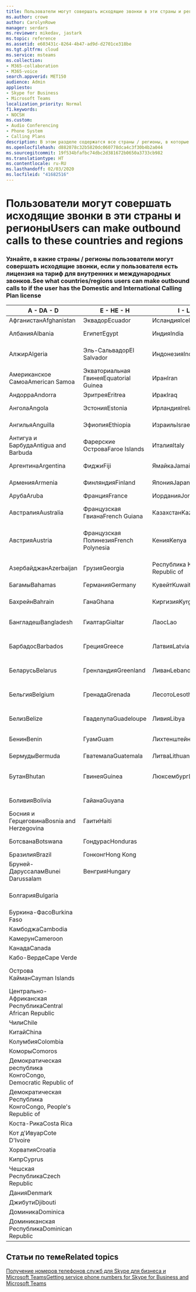 ```yaml
---
title: Пользователи могут совершать исходящие звонки в эти страны и регионы
ms.author: crowe
author: CarolynRowe
manager: serdars
ms.reviewer: mikedav, jastark
ms.topic: reference
ms.assetid: e603431c-8264-4b47-ad9d-d2701ce318be
ms.tgt.pltfrm: cloud
ms.service: msteams
ms.collection:
- M365-collaboration
- M365-voice
search.appverid: MET150
audience: Admin
appliesto:
- Skype for Business
- Microsoft Teams
localization_priority: Normal
f1.keywords:
- NOCSH
ms.custom:
- Audio Conferencing
- Phone System
- Calling Plans
description: В этом разделе содержатся все страны / регионы, в которые пользователи могут осуществлять исходящие звонки, если у них есть План звонков.
ms.openlocfilehash: d882078c32b5820dc060778dca4c3f30b4b2a044
ms.sourcegitcommit: 19f534bfafbc74dbc2d381672b0650a3733cb982
ms.translationtype: HT
ms.contentlocale: ru-RU
ms.lasthandoff: 02/03/2020
ms.locfileid: "41682516"
---
```

# <a name="users-can-make-outbound-calls-to-these-countries-and-regions"></a><span data-ttu-id="1deb2-103">Пользователи могут совершать исходящие звонки в эти страны и регионы</span><span class="sxs-lookup"><span data-stu-id="1deb2-103">Users can make outbound calls to these countries and regions</span></span>

### <a name="see-what-countriesregions-users-can-make-outbound-calls-to-if-the-user-has-the-domestic-and-international-calling-plan-license"></a><span data-ttu-id="1deb2-104">Узнайте, в какие страны / регионы пользователи могут совершать исходящие звонки, если у пользователя есть лицензия на тариф для внутренних и международных звонков.</span><span class="sxs-lookup"><span data-stu-id="1deb2-104">See what countries/regions users can make outbound calls to if the user has the Domestic and International Calling Plan license</span></span>

|<span data-ttu-id="1deb2-105">**A - D**</span><span class="sxs-lookup"><span data-stu-id="1deb2-105">**A - D**</span></span>| <span data-ttu-id="1deb2-106">**E - H**</span><span class="sxs-lookup"><span data-stu-id="1deb2-106">**E - H**</span></span>|<span data-ttu-id="1deb2-107">**I - L**</span><span class="sxs-lookup"><span data-stu-id="1deb2-107">**I - L**</span></span>|<span data-ttu-id="1deb2-108">**M - O**</span><span class="sxs-lookup"><span data-stu-id="1deb2-108">**M - O**</span></span>|<span data-ttu-id="1deb2-109">**P - S**</span><span class="sxs-lookup"><span data-stu-id="1deb2-109">**P - S**</span></span>|<span data-ttu-id="1deb2-110">**T - Z**</span><span class="sxs-lookup"><span data-stu-id="1deb2-110">**T - Z**</span></span>|
---|---|---|---|---|---|
|<span data-ttu-id="1deb2-111">Афганистан</span><span class="sxs-lookup"><span data-stu-id="1deb2-111">Afghanistan</span></span>|<span data-ttu-id="1deb2-112">Эквадор</span><span class="sxs-lookup"><span data-stu-id="1deb2-112">Ecuador</span></span> |<span data-ttu-id="1deb2-113">Исландия</span><span class="sxs-lookup"><span data-stu-id="1deb2-113">Iceland</span></span> |<span data-ttu-id="1deb2-114">Макао</span><span class="sxs-lookup"><span data-stu-id="1deb2-114">Macau</span></span> |<span data-ttu-id="1deb2-115">Пакистан</span><span class="sxs-lookup"><span data-stu-id="1deb2-115">Pakistan</span></span> |<span data-ttu-id="1deb2-116">Тайвань</span><span class="sxs-lookup"><span data-stu-id="1deb2-116">Taiwan</span></span>   |
|<span data-ttu-id="1deb2-117">Албания</span><span class="sxs-lookup"><span data-stu-id="1deb2-117">Albania</span></span>|<span data-ttu-id="1deb2-118">Египет</span><span class="sxs-lookup"><span data-stu-id="1deb2-118">Egypt</span></span> |<span data-ttu-id="1deb2-119">Индия</span><span class="sxs-lookup"><span data-stu-id="1deb2-119">India</span></span> |<span data-ttu-id="1deb2-120">Республика Македония</span><span class="sxs-lookup"><span data-stu-id="1deb2-120">Macedonia</span></span> |<span data-ttu-id="1deb2-121">Палау</span><span class="sxs-lookup"><span data-stu-id="1deb2-121">Palau</span></span> |<span data-ttu-id="1deb2-122">Таджикистан</span><span class="sxs-lookup"><span data-stu-id="1deb2-122">Tajikistan</span></span>   |
|<span data-ttu-id="1deb2-123">Алжир</span><span class="sxs-lookup"><span data-stu-id="1deb2-123">Algeria</span></span>|<span data-ttu-id="1deb2-124">Эль-Сальвадор</span><span class="sxs-lookup"><span data-stu-id="1deb2-124">El Salvador</span></span> |<span data-ttu-id="1deb2-125">Индонезия</span><span class="sxs-lookup"><span data-stu-id="1deb2-125">Indonesia</span></span> |<span data-ttu-id="1deb2-126">Малави</span><span class="sxs-lookup"><span data-stu-id="1deb2-126">Malawi</span></span> |<span data-ttu-id="1deb2-127">Палестинская автономия</span><span class="sxs-lookup"><span data-stu-id="1deb2-127">Palestinian Authority</span></span> |<span data-ttu-id="1deb2-128">Объединенная Республика Танзания</span><span class="sxs-lookup"><span data-stu-id="1deb2-128">Tanzania, United Republic of</span></span>  |
|<span data-ttu-id="1deb2-129">Американское Самоа</span><span class="sxs-lookup"><span data-stu-id="1deb2-129">American Samoa</span></span>|<span data-ttu-id="1deb2-130">Экваториальная Гвинея</span><span class="sxs-lookup"><span data-stu-id="1deb2-130">Equatorial Guinea</span></span> |<span data-ttu-id="1deb2-131">Иран</span><span class="sxs-lookup"><span data-stu-id="1deb2-131">Iran</span></span> |<span data-ttu-id="1deb2-132">Малайзия</span><span class="sxs-lookup"><span data-stu-id="1deb2-132">Malaysia</span></span> |<span data-ttu-id="1deb2-133">Панама</span><span class="sxs-lookup"><span data-stu-id="1deb2-133">Panama</span></span> | <span data-ttu-id="1deb2-134">Таиланд</span><span class="sxs-lookup"><span data-stu-id="1deb2-134">Thailand</span></span>   |
|<span data-ttu-id="1deb2-135">Андорра</span><span class="sxs-lookup"><span data-stu-id="1deb2-135">Andorra</span></span> |<span data-ttu-id="1deb2-136">Эритрея</span><span class="sxs-lookup"><span data-stu-id="1deb2-136">Eritrea</span></span> |<span data-ttu-id="1deb2-137">Ирак</span><span class="sxs-lookup"><span data-stu-id="1deb2-137">Iraq</span></span> |<span data-ttu-id="1deb2-138">Мали</span><span class="sxs-lookup"><span data-stu-id="1deb2-138">Mali</span></span> |<span data-ttu-id="1deb2-139">Парагвай</span><span class="sxs-lookup"><span data-stu-id="1deb2-139">Paraguay</span></span> |<span data-ttu-id="1deb2-140">Того</span><span class="sxs-lookup"><span data-stu-id="1deb2-140">Togo</span></span>   |
|<span data-ttu-id="1deb2-141">Ангола</span><span class="sxs-lookup"><span data-stu-id="1deb2-141">Angola</span></span> |<span data-ttu-id="1deb2-142">Эстония</span><span class="sxs-lookup"><span data-stu-id="1deb2-142">Estonia</span></span> |<span data-ttu-id="1deb2-143">Ирландия</span><span class="sxs-lookup"><span data-stu-id="1deb2-143">Ireland</span></span> |<span data-ttu-id="1deb2-144">Мальта</span><span class="sxs-lookup"><span data-stu-id="1deb2-144">Malta</span></span> |<span data-ttu-id="1deb2-145">Перу</span><span class="sxs-lookup"><span data-stu-id="1deb2-145">Peru</span></span> | <span data-ttu-id="1deb2-146">Тринидад и Тобаго</span><span class="sxs-lookup"><span data-stu-id="1deb2-146">Trinidad and Tobago</span></span>  |
|<span data-ttu-id="1deb2-147">Ангилья</span><span class="sxs-lookup"><span data-stu-id="1deb2-147">Anguilla</span></span> |<span data-ttu-id="1deb2-148">Эфиопия</span><span class="sxs-lookup"><span data-stu-id="1deb2-148">Ethiopia</span></span> |<span data-ttu-id="1deb2-149">Израиль</span><span class="sxs-lookup"><span data-stu-id="1deb2-149">Israel</span></span> |<span data-ttu-id="1deb2-150">Маршалловы Острова</span><span class="sxs-lookup"><span data-stu-id="1deb2-150">Marshall Islands</span></span> | <span data-ttu-id="1deb2-151">Филиппины</span><span class="sxs-lookup"><span data-stu-id="1deb2-151">Philippines</span></span> | <span data-ttu-id="1deb2-152">Турция</span><span class="sxs-lookup"><span data-stu-id="1deb2-152">Turkey</span></span> |
|<span data-ttu-id="1deb2-153">Антигуа и Барбуда</span><span class="sxs-lookup"><span data-stu-id="1deb2-153">Antigua and Barbuda</span></span> | <span data-ttu-id="1deb2-154">Фарерские Острова</span><span class="sxs-lookup"><span data-stu-id="1deb2-154">Faroe Islands</span></span> |<span data-ttu-id="1deb2-155">Италия</span><span class="sxs-lookup"><span data-stu-id="1deb2-155">Italy</span></span> |<span data-ttu-id="1deb2-156">Мартиника</span><span class="sxs-lookup"><span data-stu-id="1deb2-156">Martinique</span></span> |<span data-ttu-id="1deb2-157">Польша</span><span class="sxs-lookup"><span data-stu-id="1deb2-157">Poland</span></span> |<span data-ttu-id="1deb2-158">Туркменистан</span><span class="sxs-lookup"><span data-stu-id="1deb2-158">Turkmenistan</span></span> |
|<span data-ttu-id="1deb2-159">Аргентина</span><span class="sxs-lookup"><span data-stu-id="1deb2-159">Argentina</span></span>|<span data-ttu-id="1deb2-160">Фиджи</span><span class="sxs-lookup"><span data-stu-id="1deb2-160">Fiji</span></span> |<span data-ttu-id="1deb2-161">Ямайка</span><span class="sxs-lookup"><span data-stu-id="1deb2-161">Jamaica</span></span> |<span data-ttu-id="1deb2-162">Маврикий</span><span class="sxs-lookup"><span data-stu-id="1deb2-162">Mauritius</span></span> |<span data-ttu-id="1deb2-163">Португалия</span><span class="sxs-lookup"><span data-stu-id="1deb2-163">Portugal</span></span> |<span data-ttu-id="1deb2-164">Острова Теркс и Кайкос</span><span class="sxs-lookup"><span data-stu-id="1deb2-164">Turks and Caicos</span></span>   |
|<span data-ttu-id="1deb2-165">Армения</span><span class="sxs-lookup"><span data-stu-id="1deb2-165">Armenia</span></span> |<span data-ttu-id="1deb2-166">Финляндия</span><span class="sxs-lookup"><span data-stu-id="1deb2-166">Finland</span></span> |<span data-ttu-id="1deb2-167">Япония</span><span class="sxs-lookup"><span data-stu-id="1deb2-167">Japan</span></span> |<span data-ttu-id="1deb2-168">Майотта</span><span class="sxs-lookup"><span data-stu-id="1deb2-168">Mayotte</span></span> | <span data-ttu-id="1deb2-169">Пуэрто-Рико</span><span class="sxs-lookup"><span data-stu-id="1deb2-169">Puerto Rico</span></span> |<span data-ttu-id="1deb2-170">Уганда</span><span class="sxs-lookup"><span data-stu-id="1deb2-170">Uganda</span></span>  |
|<span data-ttu-id="1deb2-171">Аруба</span><span class="sxs-lookup"><span data-stu-id="1deb2-171">Aruba</span></span> |<span data-ttu-id="1deb2-172">Франция</span><span class="sxs-lookup"><span data-stu-id="1deb2-172">France</span></span> |<span data-ttu-id="1deb2-173">Иордания</span><span class="sxs-lookup"><span data-stu-id="1deb2-173">Jordan</span></span> |<span data-ttu-id="1deb2-174">Мексика</span><span class="sxs-lookup"><span data-stu-id="1deb2-174">Mexico</span></span> |<span data-ttu-id="1deb2-175">Катар</span><span class="sxs-lookup"><span data-stu-id="1deb2-175">Qatar</span></span> | <span data-ttu-id="1deb2-176">Украина</span><span class="sxs-lookup"><span data-stu-id="1deb2-176">Ukraine</span></span>   |
|<span data-ttu-id="1deb2-177">Австралия</span><span class="sxs-lookup"><span data-stu-id="1deb2-177">Australia</span></span> |<span data-ttu-id="1deb2-178">Французская Гвиана</span><span class="sxs-lookup"><span data-stu-id="1deb2-178">French Guiana</span></span> |<span data-ttu-id="1deb2-179">Казахстан</span><span class="sxs-lookup"><span data-stu-id="1deb2-179">Kazakhstan</span></span> |<span data-ttu-id="1deb2-180">Микронезия, Федеративные Штаты</span><span class="sxs-lookup"><span data-stu-id="1deb2-180">Micronesia</span></span> |<span data-ttu-id="1deb2-181">Реюньон</span><span class="sxs-lookup"><span data-stu-id="1deb2-181">Reunion</span></span> |<span data-ttu-id="1deb2-182">Объединенные Арабские Эмираты (U. A. E)</span><span class="sxs-lookup"><span data-stu-id="1deb2-182">United Arab Emirates (U.A.E)</span></span>  |
|<span data-ttu-id="1deb2-183">Австрия</span><span class="sxs-lookup"><span data-stu-id="1deb2-183">Austria</span></span> |<span data-ttu-id="1deb2-184">Французская Полинезия</span><span class="sxs-lookup"><span data-stu-id="1deb2-184">French Polynesia</span></span> |<span data-ttu-id="1deb2-185">Кения</span><span class="sxs-lookup"><span data-stu-id="1deb2-185">Kenya</span></span> |<span data-ttu-id="1deb2-186">Республика Молдова</span><span class="sxs-lookup"><span data-stu-id="1deb2-186">Moldova, Republic of</span></span> |<span data-ttu-id="1deb2-187">Румыния</span><span class="sxs-lookup"><span data-stu-id="1deb2-187">Romania</span></span> |<span data-ttu-id="1deb2-188">Великобритания (Соединенное Королевство)</span><span class="sxs-lookup"><span data-stu-id="1deb2-188">United Kingdom (U.K.)</span></span> |
|<span data-ttu-id="1deb2-189">Азербайджан</span><span class="sxs-lookup"><span data-stu-id="1deb2-189">Azerbaijan</span></span> |<span data-ttu-id="1deb2-190">Грузия</span><span class="sxs-lookup"><span data-stu-id="1deb2-190">Georgia</span></span> |<span data-ttu-id="1deb2-191">Республика Корея</span><span class="sxs-lookup"><span data-stu-id="1deb2-191">Korea, Republic of</span></span> |<span data-ttu-id="1deb2-192">Монако</span><span class="sxs-lookup"><span data-stu-id="1deb2-192">Monaco</span></span> | <span data-ttu-id="1deb2-193">Российская Федерация</span><span class="sxs-lookup"><span data-stu-id="1deb2-193">Russian Federation</span></span> |<span data-ttu-id="1deb2-194">Соединенные Штаты</span><span class="sxs-lookup"><span data-stu-id="1deb2-194">United States (U.S.)</span></span>  |
|<span data-ttu-id="1deb2-195">Багамы</span><span class="sxs-lookup"><span data-stu-id="1deb2-195">Bahamas</span></span> |<span data-ttu-id="1deb2-196">Германия</span><span class="sxs-lookup"><span data-stu-id="1deb2-196">Germany</span></span> |<span data-ttu-id="1deb2-197">Кувейт</span><span class="sxs-lookup"><span data-stu-id="1deb2-197">Kuwait</span></span> |<span data-ttu-id="1deb2-198">Монголия</span><span class="sxs-lookup"><span data-stu-id="1deb2-198">Mongolia</span></span> |<span data-ttu-id="1deb2-199">Руанда</span><span class="sxs-lookup"><span data-stu-id="1deb2-199">Rwanda</span></span> | <span data-ttu-id="1deb2-200">Уругвай</span><span class="sxs-lookup"><span data-stu-id="1deb2-200">Uruguay</span></span> |
|<span data-ttu-id="1deb2-201">Бахрейн</span><span class="sxs-lookup"><span data-stu-id="1deb2-201">Bahrain</span></span> |<span data-ttu-id="1deb2-202">Гана</span><span class="sxs-lookup"><span data-stu-id="1deb2-202">Ghana</span></span> |<span data-ttu-id="1deb2-203">Киргизия</span><span class="sxs-lookup"><span data-stu-id="1deb2-203">Kyrgyzstan</span></span> |<span data-ttu-id="1deb2-204">Черногория</span><span class="sxs-lookup"><span data-stu-id="1deb2-204">Montenegro</span></span> | <span data-ttu-id="1deb2-205">Сент-Китс и Невис</span><span class="sxs-lookup"><span data-stu-id="1deb2-205">Saint Kitts and Nevis</span></span> |<span data-ttu-id="1deb2-206">Узбекистан</span><span class="sxs-lookup"><span data-stu-id="1deb2-206">Uzbekistan</span></span>  |
|<span data-ttu-id="1deb2-207">Бангладеш</span><span class="sxs-lookup"><span data-stu-id="1deb2-207">Bangladesh</span></span> |<span data-ttu-id="1deb2-208">Гиалтар</span><span class="sxs-lookup"><span data-stu-id="1deb2-208">Gialtar</span></span> |<span data-ttu-id="1deb2-209">Лаос</span><span class="sxs-lookup"><span data-stu-id="1deb2-209">Lao</span></span> |<span data-ttu-id="1deb2-210">Монтсеррат</span><span class="sxs-lookup"><span data-stu-id="1deb2-210">Montserrat</span></span> | <span data-ttu-id="1deb2-211">Сент-Люсия</span><span class="sxs-lookup"><span data-stu-id="1deb2-211">Saint Lucia</span></span> |<span data-ttu-id="1deb2-212">Город-государство Ватикан</span><span class="sxs-lookup"><span data-stu-id="1deb2-212">Vatican City State</span></span>  |
|<span data-ttu-id="1deb2-213">Барбадос</span><span class="sxs-lookup"><span data-stu-id="1deb2-213">Barbados</span></span> |<span data-ttu-id="1deb2-214">Греция</span><span class="sxs-lookup"><span data-stu-id="1deb2-214">Greece</span></span> |<span data-ttu-id="1deb2-215">Латвия</span><span class="sxs-lookup"><span data-stu-id="1deb2-215">Latvia</span></span> |<span data-ttu-id="1deb2-216">Марокко</span><span class="sxs-lookup"><span data-stu-id="1deb2-216">Morocco</span></span> |<span data-ttu-id="1deb2-217">Сент-Винсент и Гренадины</span><span class="sxs-lookup"><span data-stu-id="1deb2-217">Saint Vincent and the Grenadines</span></span> |<span data-ttu-id="1deb2-218">Венесуэла</span><span class="sxs-lookup"><span data-stu-id="1deb2-218">Venezuela</span></span>   |
|<span data-ttu-id="1deb2-219">Беларусь</span><span class="sxs-lookup"><span data-stu-id="1deb2-219">Belarus</span></span> |<span data-ttu-id="1deb2-220">Гренландия</span><span class="sxs-lookup"><span data-stu-id="1deb2-220">Greenland</span></span> |<span data-ttu-id="1deb2-221">Ливан</span><span class="sxs-lookup"><span data-stu-id="1deb2-221">Lebanon</span></span> |<span data-ttu-id="1deb2-222">Мозамбик</span><span class="sxs-lookup"><span data-stu-id="1deb2-222">Mozambique</span></span> | <span data-ttu-id="1deb2-223">Сан-Марино</span><span class="sxs-lookup"><span data-stu-id="1deb2-223">San Marino</span></span> |<span data-ttu-id="1deb2-224">Вьетнам</span><span class="sxs-lookup"><span data-stu-id="1deb2-224">Viet Nam</span></span>  |
|<span data-ttu-id="1deb2-225">Бельгия</span><span class="sxs-lookup"><span data-stu-id="1deb2-225">Belgium</span></span> |<span data-ttu-id="1deb2-226">Гренада</span><span class="sxs-lookup"><span data-stu-id="1deb2-226">Grenada</span></span> |<span data-ttu-id="1deb2-227">Лесото</span><span class="sxs-lookup"><span data-stu-id="1deb2-227">Lesotho</span></span> |<span data-ttu-id="1deb2-228">Мьянма</span><span class="sxs-lookup"><span data-stu-id="1deb2-228">Myanmar</span></span> | <span data-ttu-id="1deb2-229">Саудовская Аравия</span><span class="sxs-lookup"><span data-stu-id="1deb2-229">Saudi Arabia</span></span> | <span data-ttu-id="1deb2-230">Британские Виргинские острова (Соединенное Королевство)</span><span class="sxs-lookup"><span data-stu-id="1deb2-230">Virgin Islands (British)</span></span> |
|<span data-ttu-id="1deb2-231">Белиз</span><span class="sxs-lookup"><span data-stu-id="1deb2-231">Belize</span></span> |<span data-ttu-id="1deb2-232">Гваделупа</span><span class="sxs-lookup"><span data-stu-id="1deb2-232">Guadeloupe</span></span> |<span data-ttu-id="1deb2-233">Ливия</span><span class="sxs-lookup"><span data-stu-id="1deb2-233">Libya</span></span> |<span data-ttu-id="1deb2-234">Намибия</span><span class="sxs-lookup"><span data-stu-id="1deb2-234">Namibia</span></span> |<span data-ttu-id="1deb2-235">Сенегал</span><span class="sxs-lookup"><span data-stu-id="1deb2-235">Senegal</span></span> | <span data-ttu-id="1deb2-236">Виргинские острова (США)</span><span class="sxs-lookup"><span data-stu-id="1deb2-236">Virgin Islands (U.S.)</span></span>  |
|<span data-ttu-id="1deb2-237">Бенин</span><span class="sxs-lookup"><span data-stu-id="1deb2-237">Benin</span></span> |<span data-ttu-id="1deb2-238">Гуам</span><span class="sxs-lookup"><span data-stu-id="1deb2-238">Guam</span></span> |<span data-ttu-id="1deb2-239">Лихтенштейн</span><span class="sxs-lookup"><span data-stu-id="1deb2-239">Liechtenstein</span></span> |<span data-ttu-id="1deb2-240">Непал</span><span class="sxs-lookup"><span data-stu-id="1deb2-240">Nepal</span></span> | <span data-ttu-id="1deb2-241">Сербия</span><span class="sxs-lookup"><span data-stu-id="1deb2-241">Serbia</span></span> | <span data-ttu-id="1deb2-242">Острова Уоллис и Футуна</span><span class="sxs-lookup"><span data-stu-id="1deb2-242">Wallis and Futuna Islands</span></span>  |
|<span data-ttu-id="1deb2-243">Бермуды</span><span class="sxs-lookup"><span data-stu-id="1deb2-243">Bermuda</span></span> |<span data-ttu-id="1deb2-244">Гватемала</span><span class="sxs-lookup"><span data-stu-id="1deb2-244">Guatemala</span></span> |<span data-ttu-id="1deb2-245">Литва</span><span class="sxs-lookup"><span data-stu-id="1deb2-245">Lithuania</span></span> |<span data-ttu-id="1deb2-246">Нидерланды</span><span class="sxs-lookup"><span data-stu-id="1deb2-246">Netherlands</span></span> |<span data-ttu-id="1deb2-247">Сингапур</span><span class="sxs-lookup"><span data-stu-id="1deb2-247">Singapore</span></span> |<span data-ttu-id="1deb2-248">Йемен</span><span class="sxs-lookup"><span data-stu-id="1deb2-248">Yemen</span></span> |
|<span data-ttu-id="1deb2-249">Бутан</span><span class="sxs-lookup"><span data-stu-id="1deb2-249">Bhutan</span></span> |<span data-ttu-id="1deb2-250">Гвинея</span><span class="sxs-lookup"><span data-stu-id="1deb2-250">Guinea</span></span> |<span data-ttu-id="1deb2-251">Люксембург</span><span class="sxs-lookup"><span data-stu-id="1deb2-251">Luxembourg</span></span> |<span data-ttu-id="1deb2-252">Нидерландские Антильские острова</span><span class="sxs-lookup"><span data-stu-id="1deb2-252">Netherlands Antilles</span></span> |<span data-ttu-id="1deb2-253">Словакия</span><span class="sxs-lookup"><span data-stu-id="1deb2-253">Slovakia</span></span> |<span data-ttu-id="1deb2-254">Замбия</span><span class="sxs-lookup"><span data-stu-id="1deb2-254">Zambia</span></span>  |
|<span data-ttu-id="1deb2-255">Боливия</span><span class="sxs-lookup"><span data-stu-id="1deb2-255">Bolivia</span></span> |<span data-ttu-id="1deb2-256">Гайана</span><span class="sxs-lookup"><span data-stu-id="1deb2-256">Guyana</span></span>| |<span data-ttu-id="1deb2-257">Новая Каледония</span><span class="sxs-lookup"><span data-stu-id="1deb2-257">New Caledonia</span></span> |<span data-ttu-id="1deb2-258">Словения</span><span class="sxs-lookup"><span data-stu-id="1deb2-258">Slovenia</span></span> |<span data-ttu-id="1deb2-259">Зимбабве</span><span class="sxs-lookup"><span data-stu-id="1deb2-259">Zimbabwe</span></span> |
|<span data-ttu-id="1deb2-260">Босния и Герцеговина</span><span class="sxs-lookup"><span data-stu-id="1deb2-260">Bosnia and Herzegovina</span></span> |<span data-ttu-id="1deb2-261">Гаити</span><span class="sxs-lookup"><span data-stu-id="1deb2-261">Haiti</span></span> ||<span data-ttu-id="1deb2-262">Новая Зеландия</span><span class="sxs-lookup"><span data-stu-id="1deb2-262">New Zealand</span></span> |<span data-ttu-id="1deb2-263">Южная Африка</span><span class="sxs-lookup"><span data-stu-id="1deb2-263">South Africa</span></span> | 
|<span data-ttu-id="1deb2-264">Ботсвана</span><span class="sxs-lookup"><span data-stu-id="1deb2-264">Botswana</span></span> |<span data-ttu-id="1deb2-265">Гондурас</span><span class="sxs-lookup"><span data-stu-id="1deb2-265">Honduras</span></span> ||<span data-ttu-id="1deb2-266">Никарагуа</span><span class="sxs-lookup"><span data-stu-id="1deb2-266">Nicaragua</span></span> |<span data-ttu-id="1deb2-267">Южный Судан</span><span class="sxs-lookup"><span data-stu-id="1deb2-267">South Sudan</span></span> |
|<span data-ttu-id="1deb2-268">Бразилия</span><span class="sxs-lookup"><span data-stu-id="1deb2-268">Brazil</span></span> |<span data-ttu-id="1deb2-269">Гонконг</span><span class="sxs-lookup"><span data-stu-id="1deb2-269">Hong Kong</span></span> ||<span data-ttu-id="1deb2-270">Нигер</span><span class="sxs-lookup"><span data-stu-id="1deb2-270">Niger</span></span> |<span data-ttu-id="1deb2-271">Испания</span><span class="sxs-lookup"><span data-stu-id="1deb2-271">Spain</span></span> | 
|<span data-ttu-id="1deb2-272">Бруней-Даруссалам</span><span class="sxs-lookup"><span data-stu-id="1deb2-272">Bunei Darussalam</span></span> |<span data-ttu-id="1deb2-273">Венгрия</span><span class="sxs-lookup"><span data-stu-id="1deb2-273">Hungary</span></span> ||<span data-ttu-id="1deb2-274">Нигерия</span><span class="sxs-lookup"><span data-stu-id="1deb2-274">Nigeria</span></span> |<span data-ttu-id="1deb2-275">Шри-Ланка</span><span class="sxs-lookup"><span data-stu-id="1deb2-275">Sri Lanka</span></span> | 
|<span data-ttu-id="1deb2-276">Болгария</span><span class="sxs-lookup"><span data-stu-id="1deb2-276">Bulgaria</span></span> |||<span data-ttu-id="1deb2-277">Северные Марианские о-ва</span><span class="sxs-lookup"><span data-stu-id="1deb2-277">Northern Mariana Islands</span></span> |<span data-ttu-id="1deb2-278">Сен-Пьер и Микелон</span><span class="sxs-lookup"><span data-stu-id="1deb2-278">St. Pierre and Miquelon</span></span> |
|<span data-ttu-id="1deb2-279">Буркина-Фасо</span><span class="sxs-lookup"><span data-stu-id="1deb2-279">Burkina Faso</span></span> |||<span data-ttu-id="1deb2-280">Норвегия</span><span class="sxs-lookup"><span data-stu-id="1deb2-280">Norway</span></span> |<span data-ttu-id="1deb2-281">Судан</span><span class="sxs-lookup"><span data-stu-id="1deb2-281">Sudan</span></span> |
|<span data-ttu-id="1deb2-282">Камбоджа</span><span class="sxs-lookup"><span data-stu-id="1deb2-282">Cambodia</span></span> |||<span data-ttu-id="1deb2-283">Оман</span><span class="sxs-lookup"><span data-stu-id="1deb2-283">Oman</span></span> |<span data-ttu-id="1deb2-284">Суринам</span><span class="sxs-lookup"><span data-stu-id="1deb2-284">Suriname</span></span> | 
|<span data-ttu-id="1deb2-285">Камерун</span><span class="sxs-lookup"><span data-stu-id="1deb2-285">Cameroon</span></span> ||||<span data-ttu-id="1deb2-286">Свазиленд</span><span class="sxs-lookup"><span data-stu-id="1deb2-286">Swaziland</span></span> |
|<span data-ttu-id="1deb2-287">Канада</span><span class="sxs-lookup"><span data-stu-id="1deb2-287">Canada</span></span> ||||<span data-ttu-id="1deb2-288">Швеция</span><span class="sxs-lookup"><span data-stu-id="1deb2-288">Sweden</span></span> | 
|<span data-ttu-id="1deb2-289">Кабо-Верде</span><span class="sxs-lookup"><span data-stu-id="1deb2-289">Cape Verde</span></span> ||||<span data-ttu-id="1deb2-290">Швейцария</span><span class="sxs-lookup"><span data-stu-id="1deb2-290">Switzerland</span></span> |
|<span data-ttu-id="1deb2-291">Острова Кайман</span><span class="sxs-lookup"><span data-stu-id="1deb2-291">Cayman Islands</span></span> ||||<span data-ttu-id="1deb2-292">Сирийская Арабская Республика</span><span class="sxs-lookup"><span data-stu-id="1deb2-292">Syrian Arab Republic</span></span> |
|<span data-ttu-id="1deb2-293">Центрально-Африканская Республика</span><span class="sxs-lookup"><span data-stu-id="1deb2-293">Central African Republic</span></span> |
|<span data-ttu-id="1deb2-294">Чили</span><span class="sxs-lookup"><span data-stu-id="1deb2-294">Chile</span></span> |
|<span data-ttu-id="1deb2-295">Китай</span><span class="sxs-lookup"><span data-stu-id="1deb2-295">China</span></span> |
|<span data-ttu-id="1deb2-296">Колумбия</span><span class="sxs-lookup"><span data-stu-id="1deb2-296">Colombia</span></span> |
|<span data-ttu-id="1deb2-297">Коморы</span><span class="sxs-lookup"><span data-stu-id="1deb2-297">Comoros</span></span> |
|<span data-ttu-id="1deb2-298">Демократическая республика Конго</span><span class="sxs-lookup"><span data-stu-id="1deb2-298">Congo, Democratic Republic of</span></span> |
|<span data-ttu-id="1deb2-299">Демократическая Республика Конго</span><span class="sxs-lookup"><span data-stu-id="1deb2-299">Congo, People's Republic of</span></span> |
|<span data-ttu-id="1deb2-300">Коста-Рика</span><span class="sxs-lookup"><span data-stu-id="1deb2-300">Costa Rica</span></span> |
|<span data-ttu-id="1deb2-301">Кот д'Ивуар</span><span class="sxs-lookup"><span data-stu-id="1deb2-301">Cote D'Ivoire</span></span> |
|<span data-ttu-id="1deb2-302">Хорватия</span><span class="sxs-lookup"><span data-stu-id="1deb2-302">Croatia</span></span> |
|<span data-ttu-id="1deb2-303">Кипр</span><span class="sxs-lookup"><span data-stu-id="1deb2-303">Cyprus</span></span> |
|<span data-ttu-id="1deb2-304">Чешская Республика</span><span class="sxs-lookup"><span data-stu-id="1deb2-304">Czech Republic</span></span> |
|<span data-ttu-id="1deb2-305">Дания</span><span class="sxs-lookup"><span data-stu-id="1deb2-305">Denmark</span></span> |
|<span data-ttu-id="1deb2-306">Джибути</span><span class="sxs-lookup"><span data-stu-id="1deb2-306">Djibouti</span></span> |
|<span data-ttu-id="1deb2-307">Доминика</span><span class="sxs-lookup"><span data-stu-id="1deb2-307">Dominica</span></span> |
|<span data-ttu-id="1deb2-308">Доминиканская Республика</span><span class="sxs-lookup"><span data-stu-id="1deb2-308">Dominican Republic</span></span> |

## <a name="related-topics"></a><span data-ttu-id="1deb2-309">Статьи по теме</span><span class="sxs-lookup"><span data-stu-id="1deb2-309">Related topics</span></span>

[<span data-ttu-id="1deb2-310">Получение номеров телефонов служб для Skype для бизнеса и Microsoft Teams</span><span class="sxs-lookup"><span data-stu-id="1deb2-310">Getting service phone numbers for Skype for Business and Microsoft Teams</span></span>](/microsoftteams/getting-service-phone-numbers)

  
 
